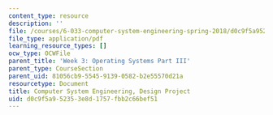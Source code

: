 ```yaml
---
content_type: resource
description: ''
file: /courses/6-033-computer-system-engineering-spring-2018/d0c9f5a952353e8d1757fbb2c66bef51_MIT6_033S18dp.pdf
file_type: application/pdf
learning_resource_types: []
ocw_type: OCWFile
parent_title: 'Week 3: Operating Systems Part III'
parent_type: CourseSection
parent_uid: 81056cb9-5545-9139-0582-b2e55570d21a
resourcetype: Document
title: Computer System Engineering, Design Project
uid: d0c9f5a9-5235-3e8d-1757-fbb2c66bef51
---
```


